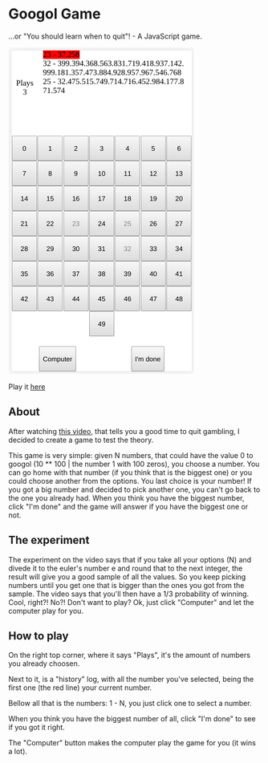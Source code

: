 # Googol Game

...or "You should learn when to quit"! - A JavaScript game.

![screenshot](screenshot.png)

Play it [here](https://victorribeiro.com/googolGame)

## About

After watching [this video](https://www.youtube.com/watch?v=OeJobV4jJG0), that tells you a good time to quit gambling, I decided to create a game to test the theory. 

This game is very simple: given N numbers, that could have the value 0 to googol (10 ** 100 | the number 1 with 100 zeros), you choose a number. You can go home with that number (if you think that is the biggest one) or you could choose another from the options. You last choice is your number! If you got a big number and decided to pick another one, you can't go back to the one you already had. When you think you have the biggest number, click "I'm done" and the game will answer if you have the biggest one or not.


## The experiment

The experiment on the video says that if you take all your options (N) and divede it to the euler's number e and round that to the next integer, the result will give you a good sample of all the values. So you keep picking numbers until you get one that is bigger than the ones you got from the sample. The video says that you'll then have a 1/3 probability of winning. Cool, right?! No?! Don't want to play? Ok, just click "Computer" and let the computer play for you.

## How to play

On the right top corner, where it says "Plays", it's the amount of numbers you already choosen.

Next to it, is a "history" log, with all the number you've selected, being the first one (the red line) your current number.

Bellow all that is the numbers: 1 - N, you just click one to select a number.

When you think you have the biggest number of all, click "I'm done" to see if you got it right.

The "Computer" button makes the computer play the game for you (it wins a lot).
